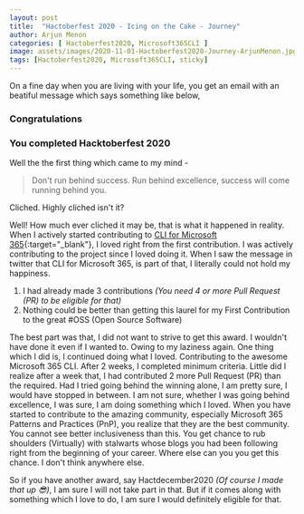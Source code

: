 ```yaml
---
layout: post
title:  "Hactoberfest 2020 - Icing on the Cake - Journey"
author: Arjun Menon
categories: [ Hactoberfest2020, Microsoft365CLI ]
image: assets/images/2020-11-01-Hactoberfest2020-Journey-ArjunMenon.jpg
tags: [Hactoberfest2020, Microsoft365CLI, sticky]
---
```


On a fine day when you are living with your life, you get an email with an beatiful message which says something like  below,

### Congratulations

### You completed Hacktoberfest 2020

Well the  the first thing which came to my mind -

> Don't run behind success. Run behind excellence, success will come
> running behind you.
>

Cliched.  Highly cliched isn't it?

Well! How much ever cliched it may be, that is what it happened in reality. When I actively started contributing to [CLI for Microsoft 365](https://aka.ms/cli-m365){:target="_blank"}, I loved right from the first contribution. I was actively contributing to the project since I loved doing it. When I saw the message in twitter that CLI for Microsoft 365, is part of that, I literally could not hold my happiness.

1. I had already made 3 contributions *(You need 4 or more Pull Request (PR) to be eligible for that)*
2. Nothing could be better than getting this laurel for my First Contribution to the great #OSS (Open Source Software)

The best part was that, I did not want to strive to get this award. I wouldn't have done it even if I wanted to. Owing to my laziness again. One thing which I did is, I continued doing what I loved. Contributing to the awesome Microsoft 365  CLI.
After 2 weeks, I completed minimum criteria. Little did I realize after a week that, I had contributed 2 more Pull Request (PR) than the required.
Had I tried going behind the winning alone, I am pretty sure, I would have stopped in between.
I am not sure, whether I was going behind excellence, I was sure, I am doing something which I loved.
When you have started to contribute to the amazing community, especially Microsoft 365 Patterns and Practices (PnP), you realize that they are the best community. You cannot see better inclusiveness than this. You get chance to rub shoulders (Virtually) with stalwarts whose blogs you had been following right from the beginning of your career. Where else can you you get this chance. I don't think anywhere else.

So if you have another award, say Hactdecember2020 *(Of course I made that up 😎)*, I am sure I will not take part in that. But if it comes along with something which I love to do, I am sure I would definitely eligible for that.
